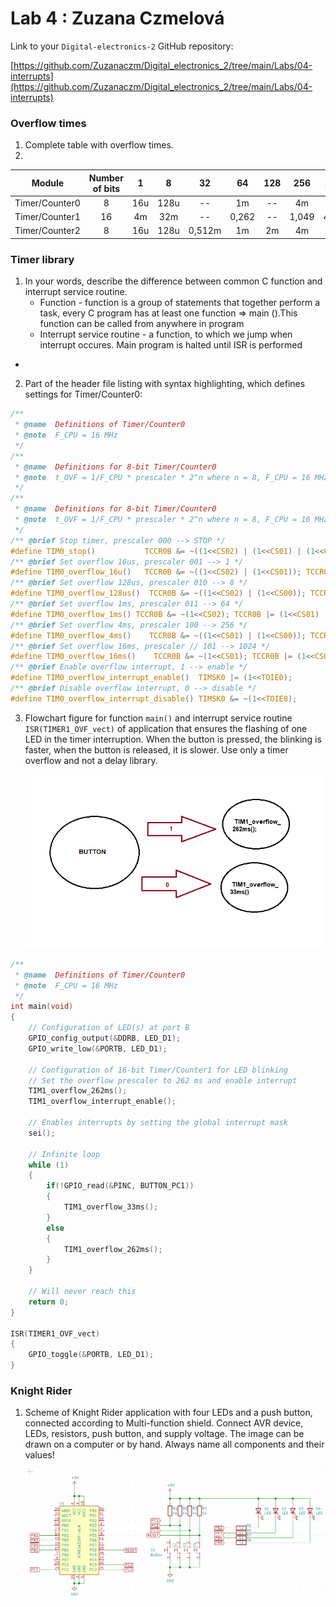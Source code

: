 # Lab 4 : Zuzana Czmelová

Link to your `Digital-electronics-2` GitHub repository:

 [https://github.com/Zuzanaczm/Digital_electronics_2/tree/main/Labs/04-interrupts](https://github.com/Zuzanaczm/Digital_electronics_2/tree/main/Labs/04-interrupts)



### Overflow times

1. Complete table with overflow times.
2. 
| **Module** | **Number of bits** | **1** | **8** | **32** | **64** | **128** | **256** | **1024** |
| :-: | :-: | :-: | :-: | :-: | :-: | :-: | :-: | :-: |
| Timer/Counter0 | 8  | 16u | 128u | -- | 1m | -- | 4m | 16m |
| Timer/Counter1 | 16 | 4m | 32m | -- | 0,262 | -- | 1,049 | 4,194 |
| Timer/Counter2 | 8  | 16u | 128u | 0,512m | 1m | 2m | 4m | 16m |

### Timer library

1. In your words, describe the difference between common C function and interrupt service routine.
   * Function - function is a group of statements that together perform a task, every C program has at least one function => main ().This function can be called from anywhere  in program
   * Interrupt service routine - a function,  to which we jump when interrupt occures. Main program is halted until ISR is performed
 - 
2. Part of the header file listing with syntax highlighting, which defines settings for Timer/Counter0:
```c
/**
 * @name  Definitions of Timer/Counter0
 * @note  F_CPU = 16 MHz
 */
/**
 * @name  Definitions for 8-bit Timer/Counter0
 * @note  t_OVF = 1/F_CPU * prescaler * 2^n where n = 8, F_CPU = 16 MHz
 */
/**
 * @name  Definitions for 8-bit Timer/Counter0
 * @note  t_OVF = 1/F_CPU * prescaler * 2^n where n = 8, F_CPU = 16 MHz
 */
/** @brief Stop timer, prescaler 000 --> STOP */
#define TIM0_stop()           TCCR0B &= ~((1<<CS02) | (1<<CS01) | (1<<CS00));
/** @brief Set overflow 16us, prescaler 001 --> 1 */
#define TIM0_overflow_16u()   TCCR0B &= ~((1<<CS02) | (1<<CS01)); TCCR0B |= (1<<CS00);
/** @brief Set overflow 128us, prescaler 010 --> 8 */
#define TIM0_overflow_128us()  TCCR0B &= ~((1<<CS02) | (1<<CS00)); TCCR0B |= (1<<CS01);
/** @brief Set overflow 1ms, prescaler 011 --> 64 */
#define TIM0_overflow_1ms() TCCR0B &= ~(1<<CS02); TCCR0B |= (1<<CS01) | (1<<CS00);
/** @brief Set overflow 4ms, prescaler 100 --> 256 */
#define TIM0_overflow_4ms()    TCCR0B &= ~((1<<CS01) | (1<<CS00)); TCCR0B |= (1<<CS02);
/** @brief Set overflow 16ms, prescaler // 101 --> 1024 */
#define TIM0_overflow_16ms()    TCCR0B &= ~(1<<CS01); TCCR0B |= (1<<CS02) | (1<<CS00);
/** @brief Enable overflow interrupt, 1 --> enable */
#define TIM0_overflow_interrupt_enable()  TIMSK0 |= (1<<TOIE0);
/** @brief Disable overflow interrupt, 0 --> disable */
#define TIM0_overflow_interrupt_disable() TIMSK0 &= ~(1<<TOIE0);
```
3. Flowchart figure for function `main()` and interrupt service routine `ISR(TIMER1_OVF_vect)` of application that ensures the flashing of one LED in the timer interruption. When the button is pressed, the blinking is faster, when the button is released, it is slower. Use only a timer overflow and not a delay library.

   ![flowchart](images/flowchart.png)
   
```c
/**
 * @name  Definitions of Timer/Counter0
 * @note  F_CPU = 16 MHz
 */
int main(void)
{
    // Configuration of LED(s) at port B
    GPIO_config_output(&DDRB, LED_D1);
    GPIO_write_low(&PORTB, LED_D1);

    // Configuration of 16-bit Timer/Counter1 for LED blinking
    // Set the overflow prescaler to 262 ms and enable interrupt
    TIM1_overflow_262ms();
    TIM1_overflow_interrupt_enable();

    // Enables interrupts by setting the global interrupt mask
    sei();

    // Infinite loop
    while (1)
    {
        if(!GPIO_read(&PINC, BUTTON_PC1))
        {
            TIM1_overflow_33ms();
        }
        else
        {
            TIM1_overflow_262ms();
        }
    }

    // Will never reach this
    return 0;
}

ISR(TIMER1_OVF_vect)
{
    GPIO_toggle(&PORTB, LED_D1);
}
```

### Knight Rider

1. Scheme of Knight Rider application with four LEDs and a push button, connected according to Multi-function shield. Connect AVR device, LEDs, resistors, push button, and supply voltage. The image can be drawn on a computer or by hand. Always name all components and their values!

   ![scheme](images/knight_rider.png)

